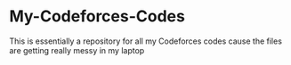 # My-Codeforces-Codes
This is essentially a repository for all my Codeforces codes cause the files are getting really messy in my laptop
